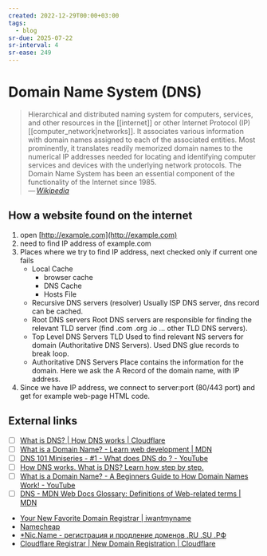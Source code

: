 ```yaml
---
created: 2022-12-29T00:00+03:00
tags:
  - blog
sr-due: 2025-07-22
sr-interval: 4
sr-ease: 249
---
```


# Domain Name System (DNS)

> Hierarchical and distributed naming system for computers, services, and other
> resources in the [[internet]] or other Internet Protocol (IP)
> [[computer_network|networks]]. It associates various information with domain
> names assigned to each of the associated entities. Most prominently, it
> translates readily memorized domain names to the numerical IP addresses needed
> for locating and identifying computer services and devices with the underlying
> network protocols. The Domain Name System has been an essential component of
> the functionality of the Internet since 1985.\
> — <cite>[Wikipedia](https://en.wikipedia.org/wiki/Domain_Name_System)</cite>

## How a website found on the internet

1. open [http://example.com](http://example.com)
2. need to find IP address of example.com
3. Places where we try to find IP address, next checked only if current one
   fails
   - Local Cache
     - browser cache
     - DNS Cache
     - Hosts File
   - Recursive DNS servers (resolver) Usually ISP DNS server, dns record can be
     cached.
   - Root DNS servers Root DNS servers are responsible for finding the relevant
     TLD server (find .com .org .io ... other TLD DNS servers).
   - Top Level DNS Servers TLD Used to find relevant NS servers for domain
     (Authoritative DNS Servers). Used DNS glue records to break loop.
   - Authoritative DNS Servers Place contains the information for the domain.
     Here we ask the A Record of the domain name, with IP address.
4. Since we have IP address, we connect to server:port (80/443 port) and get for
   example web-page HTML code.

## External links

- [ ] [What is DNS? | How DNS works | Cloudflare](https://www.cloudflare.com/learning/dns/what-is-dns/)
- [ ] [What is a Domain Name? - Learn web development | MDN](https://developer.mozilla.org/en-US/docs/Learn/Common_questions/Web_mechanics/What_is_a_domain_name)
- [ ] [DNS 101 Miniseries - #1 - What does DNS do ? - YouTube](https://www.youtube.com/watch?v=zEmUuNFBgN8)
- [ ] [How DNS works. What is DNS? Learn how step by step.](https://howdns.works/)
- [ ] [What is a Domain Name? - A Beginners Guide to How Domain Names Work! - YouTube](https://www.youtube.com/watch?v=Y4cRx19nhJk)
- [ ] [DNS - MDN Web Docs Glossary: Definitions of Web-related terms | MDN](https://developer.mozilla.org/en-US/docs/Glossary/DNS)

- [Your New Favorite Domain Registrar | iwantmyname](https://iwantmyname.com/)
- [Namecheap](https://vivaldi.com/bk/namecheap-en-us)
- [\*Nic.Name - регистрация и продление доменов .RU .SU .РФ](https://www.regnic.name/)
- [Cloudflare Registrar | New Domain Registration | Cloudflare](https://www.cloudflare.com/products/registrar/)
